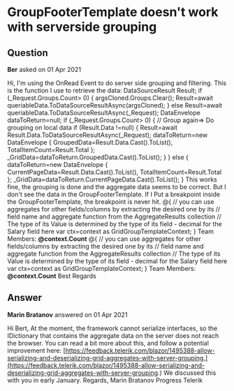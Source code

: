 # GroupFooterTemplate doesn't work with serverside grouping

## Question

**Ber** asked on 01 Apr 2021

Hi, I'm using the OnRead Event to do server side grouping and filtering. This is the function I use to retrieve the data: DataSourceResult Result; if (_Request.Groups.Count> 0) { argsCloned.Groups.Clear(); Result=await queriableData.ToDataSourceResultAsync(argsCloned); } else Result=await queriableData.ToDataSourceResultAsync(_Request); DataEnvelope<T> dataToReturn=null; if (_Request.Groups.Count> 0) { // Group again=> Do grouping on local data if (Result.Data !=null) { Result=await Result.Data.ToDataSourceResultAsync(_Request); dataToReturn=new DataEnvelope<T> { GroupedData=Result.Data.Cast<AggregateFunctionsGroup>().ToList(), TotalItemCount=Result.Total }; _GridData=dataToReturn.GroupedData.Cast<object>().ToList(); } } else { dataToReturn=new DataEnvelope<T> { CurrentPageData=Result.Data.Cast<T>().ToList(), TotalItemCount=Result.Total }; _GridData=dataToReturn.CurrentPageData.Cast<object>().ToList(); } This works fine, the grouping is done and the aggregate data seems to be correct. But I don't see the data in the GroupFooterTemplate. If I Put a breakpoint inside the GroupFooterTemplate, the breakpoint is never hit. <GridAggregates> <GridAggregate Field="@nameof(TblCarrier.CarArtUid)" Aggregate="@GridAggregateType.Count" /> <GridAggregate Field="@nameof(TblCarrier.CarQty)" Aggregate="@GridAggregateType.Sum" /> <GridAggregate Field="@nameof(TblCarrier.CarWeightNetto)" Aggregate="@GridAggregateType.Sum" /> </GridAggregates> <GridColumns> <GridColumn Field="@nameof(TblCarrier.CarUid)" FieldType="@(typeof(long))" Title="Uid" Width="150" Editable="false" Filterable="true"> </GridColumn> <GridColumn Field="@nameof(TblCarrier.CarBarcode)" FieldType="@(typeof(long))" Title="Barcode" Width="150" Editable="false" Filterable="true"/> <GridColumn Field="@nameof(TblCarrier.CarTsCreation)" FieldType="@(typeof(DateTime))" Title="Ts Created" DisplayFormat="{0:dd/MM/yyyy HH:mm:ss.fff}" Width="200" Editable="false" Filterable="true"/> <GridColumn Field="@nameof(TblCarrier.CarTsLastMove)" FieldType="@(typeof(DateTime))" Title="Ts Moved" DisplayFormat="{0:dd/MM/yyyy HH:mm:ss.fff}" Width="200" Editable="false" Filterable="true"/> <GridColumn Field="@nameof(TblCarrier.CarDescription)" FieldType="@(typeof(string))" Title="Description" Width="200" Editable="@(this.RoleLevel>=eRoles.Administrator)" Filterable="true"/> <GridColumn Field="@nameof(TblCarrier.CarArtUid)" FieldType="@(typeof(string))" Title="Article ID" Width="200" Editable="@(this.RoleLevel>=eRoles.Developer)" Filterable="true"> <GroupHeaderTemplate> @{ // you can use aggregates for other fields/columns by extracting the desired one by its // field name and aggregate function from the AggregateResults collection // The type of its Value is determined by the type of its field - decimal for the Salary field here var ctx=context as GridGroupTemplateContext; } Team Members: <strong>@context.Count</strong> </GroupHeaderTemplate> <GroupFooterTemplate> @{ // you can use aggregates for other fields/columns by extracting the desired one by its // field name and aggregate function from the AggregateResults collection // The type of its Value is determined by the type of its field - decimal for the Salary field here var ctx=context as GridGroupTemplateContext; } Team Members: <strong>@context.Count</strong> </GroupFooterTemplate> </GridColumn> Best Regards

## Answer

**Marin Bratanov** answered on 01 Apr 2021

Hi Bert, At the moment, the framework cannot serialize interfaces, so the IDictionary that contains the aggregate data on the server does not reach the browser. You can read a bit more about this, and follow a potential improvement here: [https://feedback.telerik.com/blazor/1495388-allow-serializing-and-deserializing-grid-aggregates-with-server-grouping.](https://feedback.telerik.com/blazor/1495388-allow-serializing-and-deserializing-grid-aggregates-with-server-grouping.) We discussed this with you in early January. Regards, Marin Bratanov Progress Telerik
